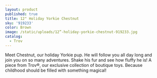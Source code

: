 ```yaml
---
layout: product
published: true
title: 12" Holiday Yorkie Chestnut
sku: '919233'
color: Brown
image: /static/uploads/12”-holiday-yorkie-chestnut-919233.jpg
catalog:
  - Trov
---
```

Meet Chestnut, our holiday Yorkie pup. He will follow you all day long and join you on so many adventures. Shake his fur and see how fluffy he is! A piece from Trov®, our exclusive collection of boutique toys. Because childhood should be filled with something magical!
